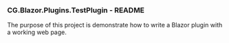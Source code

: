 
### CG.Blazor.Plugins.TestPlugin - README

The purpose of this project is demonstrate how to write a Blazor plugin with a working web page.



